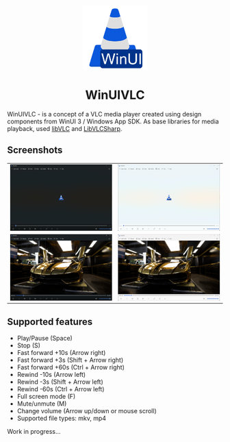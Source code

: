 <p align="center">
  <img alt="Files Logo" src="WinUIVLC\Assets\Square44x44Logo.altform-lightunplated_targetsize-256.png" width="150px" />
  <h1 align="center">WinUIVLC</h1>
</p>

WinUIVLC - is a concept of a VLC media player created using design components from WinUI 3 / Windows App SDK. As base libraries for media playback, used [libVLC](https://www.videolan.org/vlc/libvlc.html) and [LibVLCSharp](https://github.com/videolan/libvlcsharp).

## Screenshots

<table align="center">
  <tr>
    <td><img alt="Files Logo" src="images\player_dark.png" width="auto" /></td>
    <td><img alt="Files Logo" src="images\player_light.png" width="auto" /></td>
  </tr>
  <tr>
    <td><img alt="Files Logo" src="images\player_dark_frame.png" width="auto" /></td>
    <td><img alt="Files Logo" src="images\player_light_frame.png" width="auto" /></td>
  </tr>
</table>

## Supported features

- Play/Pause (Space)
- Stop (S)
- Fast forward +10s (Arrow right)
- Fast forward +3s (Shift + Arrow right)
- Fast forward +60s (Ctrl + Arrow right)
- Rewind -10s (Arrow left)
- Rewind -3s (Shift + Arrow left)
- Rewind -60s (Ctrl + Arrow left) 
- Full screen mode (F)
- Mute/unmute (M)
- Change volume (Arrow up/down or mouse scroll)
- Supported file types: mkv, mp4

Work in progress...